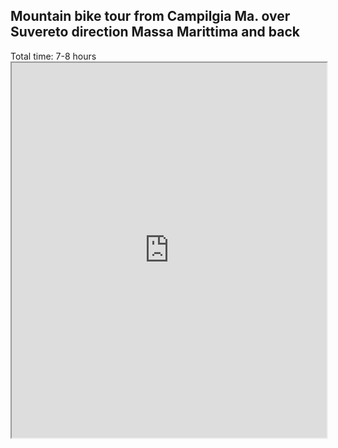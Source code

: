 <h2>Mountain bike tour from Campilgia Ma. over Suvereto direction Massa Marittima and back</h2>
Total time: 7-8 hours

<iframe src="http://www.bernhard-gaul.de/gpxviewer/gpxviewerlinks.php?url=https:/{{site.baseurl}}/_files/camp_suvereto_valdicornia_camp.gpx" 
				width="100%" 
				height="600" 
				frameborder="1" scrolling="yes">
</iframe>
